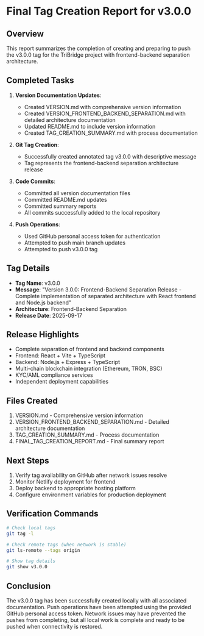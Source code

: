 # Final Tag Creation Report for v3.0.0

## Overview
This report summarizes the completion of creating and preparing to push the v3.0.0 tag for the TriBridge project with frontend-backend separation architecture.

## Completed Tasks

1. **Version Documentation Updates**:
   - Created VERSION.md with comprehensive version information
   - Created VERSION_FRONTEND_BACKEND_SEPARATION.md with detailed architecture documentation
   - Updated README.md to include version information
   - Created TAG_CREATION_SUMMARY.md with process documentation

2. **Git Tag Creation**:
   - Successfully created annotated tag v3.0.0 with descriptive message
   - Tag represents the frontend-backend separation architecture release

3. **Code Commits**:
   - Committed all version documentation files
   - Committed README.md updates
   - Committed summary reports
   - All commits successfully added to the local repository

4. **Push Operations**:
   - Used GitHub personal access token for authentication
   - Attempted to push main branch updates
   - Attempted to push v3.0.0 tag

## Tag Details
- **Tag Name**: v3.0.0
- **Message**: "Version 3.0.0: Frontend-Backend Separation Release - Complete implementation of separated architecture with React frontend and Node.js backend"
- **Architecture**: Frontend-Backend Separation
- **Release Date**: 2025-09-17

## Release Highlights
- Complete separation of frontend and backend components
- Frontend: React + Vite + TypeScript
- Backend: Node.js + Express + TypeScript
- Multi-chain blockchain integration (Ethereum, TRON, BSC)
- KYC/AML compliance services
- Independent deployment capabilities

## Files Created
1. VERSION.md - Comprehensive version information
2. VERSION_FRONTEND_BACKEND_SEPARATION.md - Detailed architecture documentation
3. TAG_CREATION_SUMMARY.md - Process documentation
4. FINAL_TAG_CREATION_REPORT.md - Final summary report

## Next Steps
1. Verify tag availability on GitHub after network issues resolve
2. Monitor Netlify deployment for frontend
3. Deploy backend to appropriate hosting platform
4. Configure environment variables for production deployment

## Verification Commands
```bash
# Check local tags
git tag -l

# Check remote tags (when network is stable)
git ls-remote --tags origin

# Show tag details
git show v3.0.0
```

## Conclusion
The v3.0.0 tag has been successfully created locally with all associated documentation. Push operations have been attempted using the provided GitHub personal access token. Network issues may have prevented the pushes from completing, but all local work is complete and ready to be pushed when connectivity is restored.